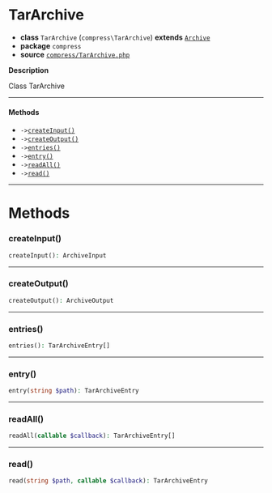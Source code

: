 # TarArchive

- **class** `TarArchive` (`compress\TarArchive`) **extends** [`Archive`](https://github.com/jphp-compiler/jphp/blob/master/exts/jphp-compress-ext/api-docs/classes/compress/Archive.md)
- **package** `compress`
- **source** [`compress/TarArchive.php`](./src/main/resources/JPHP-INF/sdk/compress/TarArchive.php)

**Description**

Class TarArchive

---

#### Methods

- `->`[`createInput()`](#method-createinput)
- `->`[`createOutput()`](#method-createoutput)
- `->`[`entries()`](#method-entries)
- `->`[`entry()`](#method-entry)
- `->`[`readAll()`](#method-readall)
- `->`[`read()`](#method-read)

---
# Methods

<a name="method-createinput"></a>

### createInput()
```php
createInput(): ArchiveInput
```

---

<a name="method-createoutput"></a>

### createOutput()
```php
createOutput(): ArchiveOutput
```

---

<a name="method-entries"></a>

### entries()
```php
entries(): TarArchiveEntry[]
```

---

<a name="method-entry"></a>

### entry()
```php
entry(string $path): TarArchiveEntry
```

---

<a name="method-readall"></a>

### readAll()
```php
readAll(callable $callback): TarArchiveEntry[]
```

---

<a name="method-read"></a>

### read()
```php
read(string $path, callable $callback): TarArchiveEntry
```